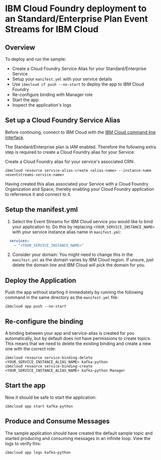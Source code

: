 # IBM Cloud Foundry deployment to an Standard/Enterprise Plan Event Streams for IBM Cloud

## Overview

To deploy and run the sample:
* Create a Cloud Foundry Service Alias for your Standard/Enterprise Service
* Setup your `manifest.yml` with your service details
* Use `ibmcloud cf push --no-start` to deploy the app to IBM Cloud Foundry
* Re-configure binding with Manager role
* Start the app
* Inspect the application's logs

## Set up a Cloud Foundry Service Alias
Before continuing, connect to IBM Cloud with the [IBM Cloud command line interface](https://cloud.ibm.com/docs/cli?topic=cloud-cli-ibmcloud-cli).

The Standard/Enterprise plan is IAM enabled. Therefore the following extra step is required to create a Cloud Foundry alias for your Service:

Create a Cloud Foundry alias for your service's associated CRN:
```shell
ibmcloud resource service-alias-create <alias-name> --instance-name <eventstreams-service-name>
```

Having created this alias associated your Service with a Cloud Foundry Organization and Space, thereby enabling your Cloud Foundry application to referrence it and connect to it.

## Setup the manifest.yml

1. Select the Event Streams for IBM Cloud service you would like to bind your application to. Do this by replacing `<YOUR_SERVICE_INSTANCE_NAME>` with your service instance alias name in `manifest.yml`:
```yaml
  services:
    - "<YOUR_SERVICE_INSTANCE_NAME>"
```
2. Consider your domain: You might need to change this in the `manifest.yml` as the domain varies by IBM Cloud region. If unsure, just delete the domain line and IBM Cloud will pick the domain for you.

## Deploy the Application

Push the app without starting it immediately by running the following command in the same directory as the `manifest.yml` file:
```shell
ibmcloud app push --no-start
```

## Re-configure the binding
A binding between your app and service-alias is created for you automatically, but by default does not have permissions to create topics. This means that we need to delete the existing binding and create a new one with the correct role:

```
ibmcloud resource service-binding-delete <YOUR_SERVICE_INSTANCE_ALIAS_NAME> kafka-python
ibmcloud resource service-binding-create <YOUR_SERVICE_INSTANCE_ALIAS_NAME> kafka-python Manager
```

## Start the app
Now it should be safe to start the application:
```shell
ibmcloud app start kafka-python
```

## Produce and Consume Messages
The sample application should have created the default sample topic and started producing and consuming messages in an infinite loop. View the logs to verify this:
```shell
ibmcloud app logs kafka-python
```
